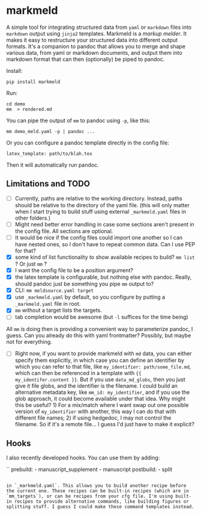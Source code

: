 # markmeld

A simple tool for integrating structured data from `yaml` or `markdown` files into `markdown` output using `jinja2` templates. Markmeld is a *markup* *melder*. It makes it easy to restructure your structured data into different output formats. It's a companion to pandoc that allows you to merge and shape various data, from yaml or markdown documents, and output them into markdown format that can then (optionally) be piped to pandoc.

Install:
```
pip install markmeld
```

Run:
```
cd demo
mm  > rendered.md
```

You can pipe the output of `mm` to pandoc using `-p`, like this:

```
mm demo_meld.yaml -p | pandoc ...
```

Or you can configure a pandoc template directly in the config file:

```
latex_template: path/to/blah.tex
```

Then it will automatically run pandoc.


## Limitations and TODO

- [ ] Currently, paths are relative to the working directory. Instead, paths should be relative to the directory of the yaml file. (this will only matter when I start trying to build stuff using external `_markmeld.yaml` files in other folders.)
- [ ] Might need better error handling in case some sections aren't present in the config file. All sections are optional.
- [ ] It would be nice if the config files could import one another so I can have nested ones, so I don't have to repeat common data. Can I use PEP for that?
- [x] some kind of list functionality to show available recipes to build? `mm list` ? Or just `mm` ?
- [x] I want the config file to be a position argument?
- [x] the latex template is configurable, but nothing else with pandoc. Really, should pandoc just be something you pipe `mm` output to?
- [x] CLI: `mm meldsource.yaml target`
- [x] use `_markmeld.yaml` by default, so you configure by putting a `_markmeld.yaml` file in root.
- [x] `mm` without a target lists the targets.
- [ ] tab completion would be awesome (but `-l` suffices for the time being)

All `mm` is doing then is providing a convenient way to parameterize pandoc, I guess. Can you already do this with yaml frontmatter? Possibly, but maybe not for everything.

- [ ] Right now, if you want to provide markmeld with `md` data, you can either specify them explicitly, in which case you can define an identifier by which you can refer to that file, like `my_identifier: path/some_file.md`, which can then be referenced in a template with `{{ my_identifer.content }}`. But if you use `data_md_globs`, then you just give it file globs, and the identifier is the filename. I could build an alternative metadata key, like `mm_id: my_identifier`, and if you use the glob approach, it could become available under that idea. Why might this be useful? 1) For a mix/match where I want swap out one possible version of `my_identifier` with another, this way I can do that with different file names; 2) if using hedgedoc, I may not control the filename. So if it's a remote file... I guess I'd just have to make it explicit?

## Hooks

I also recently developed hooks. You can use them by adding:

``
    prebuild: 
      - manuscript_supplement
      - manuscript
    postbuild:
      - split
```

in `_markmeld.yaml`. This allows you to build another recipe before the current one. These recipes can be built-in recipes (which are in `mm_targets`), or can be recipes from your cfg file. I'm using built-in recipes to provide alternative commands, like building figures or splitting stuff. I guess I could make these command templates instead.